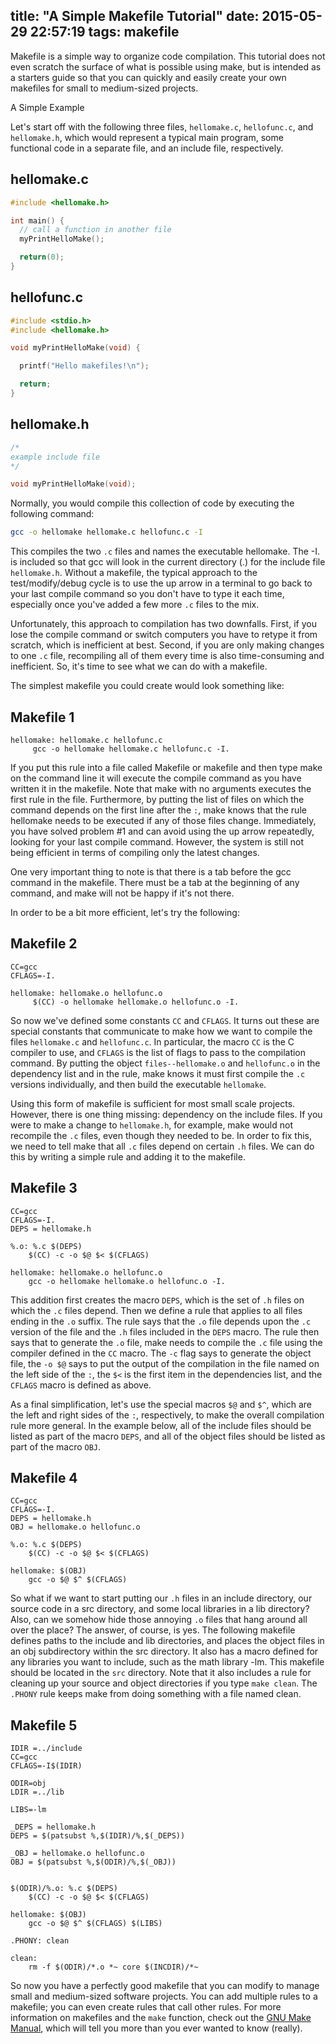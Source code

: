 title: "A Simple Makefile Tutorial"
date: 2015-05-29 22:57:19
tags: makefile
---

Makefile is a simple way to organize code compilation. This tutorial does not even scratch the surface of what is possible using make, but is intended as a starters guide so that you can quickly and easily create your own makefiles for small to medium-sized projects.

A Simple Example

Let's start off with the following three files, `hellomake.c`, `hellofunc.c`, and `hellomake.h`, which would represent a typical main program, some functional code in a separate file, and an include file, respectively.

## hellomake.c 

````c
#include <hellomake.h>

int main() {
  // call a function in another file
  myPrintHelloMake();

  return(0);
}
````

## hellofunc.c

````c
#include <stdio.h>
#include <hellomake.h>

void myPrintHelloMake(void) {

  printf("Hello makefiles!\n");

  return;
}
````

## hellomake.h

````c
/*
example include file
*/

void myPrintHelloMake(void);
````

Normally, you would compile this collection of code by executing the following command:

````bash
gcc -o hellomake hellomake.c hellofunc.c -I
````
This compiles the two `.c` files and names the executable hellomake. The -I. is included so that gcc will look in the current directory (.) for the include file `hellomake.h`. Without a makefile, the typical approach to the test/modify/debug cycle is to use the up arrow in a terminal to go back to your last compile command so you don't have to type it each time, especially once you've added a few more `.c` files to the mix.

Unfortunately, this approach to compilation has two downfalls. First, if you lose the compile command or switch computers you have to retype it from scratch, which is inefficient at best. Second, if you are only making changes to one `.c` file, recompiling all of them every time is also time-consuming and inefficient. So, it's time to see what we can do with a makefile.

The simplest makefile you could create would look something like:

## Makefile 1

````make
hellomake: hellomake.c hellofunc.c
     gcc -o hellomake hellomake.c hellofunc.c -I.
````

If you put this rule into a file called Makefile or makefile and then type make on the command line it will execute the compile command as you have written it in the makefile. Note that make with no arguments executes the first rule in the file. Furthermore, by putting the list of files on which the command depends on the first line after the `:`, make knows that the rule hellomake needs to be executed if any of those files change. Immediately, you have solved problem #1 and can avoid using the up arrow repeatedly, looking for your last compile command. However, the system is still not being efficient in terms of compiling only the latest changes.

One very important thing to note is that there is a tab before the gcc command in the makefile. There must be a tab at the beginning of any command, and make will not be happy if it's not there.

In order to be a bit more efficient, let's try the following:

## Makefile 2

````make
CC=gcc
CFLAGS=-I.

hellomake: hellomake.o hellofunc.o
     $(CC) -o hellomake hellomake.o hellofunc.o -I.
````

So now we've defined some constants `CC` and `CFLAGS`. It turns out these are special constants that communicate to make how we want to compile the files `hellomake.c` and `hellofunc.c`. In particular, the macro `CC` is the C compiler to use, and `CFLAGS` is the list of flags to pass to the compilation command. By putting the object `files--hellomake.o` and `hellofunc.o` in the dependency list and in the rule, make knows it must first compile the `.c` versions individually, and then build the executable `hellomake`.

Using this form of makefile is sufficient for most small scale projects. However, there is one thing missing: dependency on the include files. If you were to make a change to `hellomake.h`, for example, make would not recompile the `.c` files, even though they needed to be. In order to fix this, we need to tell make that all `.c` files depend on certain `.h` files. We can do this by writing a simple rule and adding it to the makefile.

## Makefile 3

````
CC=gcc
CFLAGS=-I.
DEPS = hellomake.h

%.o: %.c $(DEPS)
	$(CC) -c -o $@ $< $(CFLAGS)

hellomake: hellomake.o hellofunc.o 
	gcc -o hellomake hellomake.o hellofunc.o -I.
````

This addition first creates the macro `DEPS`, which is the set of `.h` files on which the `.c` files depend. Then we define a rule that applies to all files ending in the `.o` suffix. The rule says that the `.o` file depends upon the `.c` version of the file and the `.h` files included in the `DEPS` macro. The rule then says that to generate the `.o` file, make needs to compile the `.c` file using the compiler defined in the `CC` macro. The `-c` flag says to generate the object file, the `-o $@` says to put the output of the compilation in the file named on the left side of the `:`, the `$<` is the first item in the dependencies list, and the `CFLAGS` macro is defined as above.

As a final simplification, let's use the special macros `$@` and `$^`, which are the left and right sides of the `:`, respectively, to make the overall compilation rule more general. In the example below, all of the include files should be listed as part of the macro `DEPS`, and all of the object files should be listed as part of the macro `OBJ`.

## Makefile 4

````
CC=gcc
CFLAGS=-I.
DEPS = hellomake.h
OBJ = hellomake.o hellofunc.o 

%.o: %.c $(DEPS)
	$(CC) -c -o $@ $< $(CFLAGS)

hellomake: $(OBJ)
	gcc -o $@ $^ $(CFLAGS)
````

So what if we want to start putting our `.h` files in an include directory, our source code in a src directory, and some local libraries in a lib directory? Also, can we somehow hide those annoying `.o` files that hang around all over the place? The answer, of course, is yes. The following makefile defines paths to the include and lib directories, and places the object files in an obj subdirectory within the src directory. It also has a macro defined for any libraries you want to include, such as the math library -lm. This makefile should be located in the `src` directory. Note that it also includes a rule for cleaning up your source and object directories if you type `make clean`. The `.PHONY` rule keeps make from doing something with a file named clean.

## Makefile 5

````
IDIR =../include
CC=gcc
CFLAGS=-I$(IDIR)

ODIR=obj
LDIR =../lib

LIBS=-lm

_DEPS = hellomake.h
DEPS = $(patsubst %,$(IDIR)/%,$(_DEPS))

_OBJ = hellomake.o hellofunc.o 
OBJ = $(patsubst %,$(ODIR)/%,$(_OBJ))


$(ODIR)/%.o: %.c $(DEPS)
	$(CC) -c -o $@ $< $(CFLAGS)

hellomake: $(OBJ)
	gcc -o $@ $^ $(CFLAGS) $(LIBS)

.PHONY: clean

clean:
	rm -f $(ODIR)/*.o *~ core $(INCDIR)/*~ 
````

So now you have a perfectly good makefile that you can modify to manage small and medium-sized software projects. You can add multiple rules to a makefile; you can even create rules that call other rules. For more information on makefiles and the `make` function, check out the [GNU Make Manual](http://www.gnu.org/software/make/manual/make.html), which will tell you more than you ever wanted to know (really).
